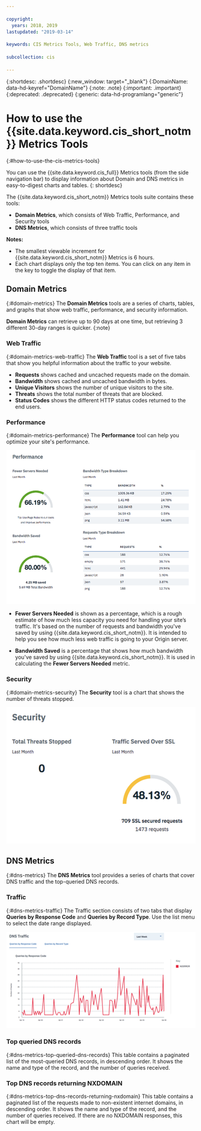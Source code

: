 ```yaml
---

copyright:
  years: 2018, 2019
lastupdated: "2019-03-14"

keywords: CIS Metrics Tools, Web Traffic, DNS metrics

subcollection: cis

---
```


{:shortdesc: .shortdesc}
{:new_window: target="_blank"}
{:DomainName: data-hd-keyref="DomainName"}
{:note: .note}
{:important: .important}
{:deprecated: .deprecated}
{:generic: data-hd-programlang="generic"}

# How to use the {{site.data.keyword.cis_short_notm}} Metrics Tools
{:#how-to-use-the-cis-metrics-tools}

You can use the {{site.data.keyword.cis_full}} Metrics tools (from the side navigation bar) to display information about Domain and DNS metrics in easy-to-digest charts and tables.
{: shortdesc}

The {{site.data.keyword.cis_short_notm}} Metrics tools suite contains these tools:
 * **Domain Metrics**, which consists of Web Traffic, Performance, and Security tools
 * **DNS Metrics**, which consists of three traffic tools

**Notes:**

 * The smallest viewable increment for {{site.data.keyword.cis_short_notm}} Metrics is 6 hours.
 * Each chart displays only the top ten items. You can click on any item in the key to toggle the display of that item.

## Domain Metrics
{:#domain-metrics}
The **Domain Metrics** tools are a series of charts, tables, and graphs that show web traffic, performance, and security information.

**Domain Metrics** can retrieve up to 90 days at one time, but retrieving 3 different 30-day ranges is quicker.
{:note}

### Web Traffic
{:#domain-metrics-web-traffic}
The **Web Traffic** tool is a set of five tabs that show you helpful information about the traffic to your website.
* **Requests** shows cached and uncached requests made on the domain.
* **Bandwidth** shows cached and uncached bandwidth in bytes.
* **Unique Visitors** shows the number of unique visitors to the site.
* **Threats** shows the total number of threats that are blocked.
* **Status Codes** shows the different HTTP status codes returned to the end users.


### Performance
{:#domain-metrics-performance}
The **Performance** tool can help you optimize your site's performance.


![Domain Performance Metrics image](images/domain-metrics-performance.png)

* **Fewer Servers Needed** is shown as a percentage, which is a rough estimate of how much less capacity you need for handling your site’s traffic. It's based on the number of requests and bandwidth you've saved by using {{site.data.keyword.cis_short_notm}}. It is intended to help you see how much less web traffic is going to your Origin server.

* **Bandwidth Saved** is a percentage that shows how much bandwidth you've saved by using {{site.data.keyword.cis_short_notm}}. It is used in calculating the **Fewer Servers Needed** metric.

### Security
{:#domain-metrics-security}
The **Security** tool is a chart that shows the number of threats stopped.

![Domain Security Metrics image](images/domain-metrics-security.png)

## DNS Metrics
{:#dns-metrics}
The **DNS Metrics** tool provides a series of charts that cover DNS traffic and the top-queried DNS records.

### Traffic
{:#dns-metrics-traffic}
The Traffic section consists of two tabs that display **Queries by Response Code** and **Queries by Record Type**. Use the list menu to select the date range displayed.

![DNS Traffic image](images/dns-metrics-traffic.png)

### Top queried DNS records
{:#dns-metrics-top-queried-dns-records}
This table contains a paginated list of the most-queried DNS records, in descending order. It shows the name and type of the record, and the number of queries received.

### Top DNS records returning NXDOMAIN
{:#dns-metrics-top-dns-records-returning-nxdomain}
This table contains a paginated list of the requests made to non-existent internet domains, in descending order. It shows the name and type of the record, and the number of queries received. If there are no NXDOMAIN responses, this chart will be empty.
